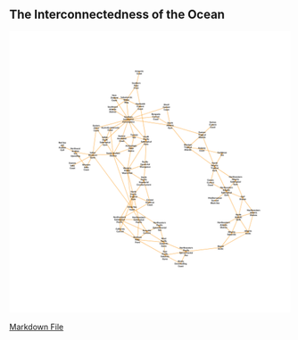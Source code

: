 ## The Interconnectedness of the Ocean
![](Network_of_Oceanic_Regions_files/figure-markdown_github/unnamed-chunk-6-1.png)

[Markdown File](https://github.com/dirediredock/Oceanic_Regions/blob/master/Network_of_Oceanic_Regions.md)
